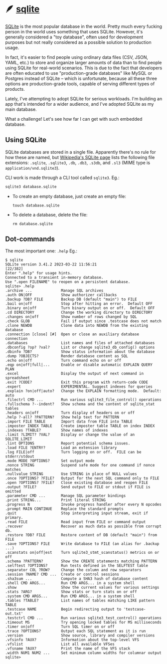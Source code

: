 # 🪶 [sqlite](https://www.sqlite.org)

[SQLite](https://www.sqlite.org/) is the most popular database in the world. Pretty much every fucking person in the world uses something that uses SQLite. However, it's generally considered a "toy database", often used for development purposes but not really considered as a possible solution to production usage.

In fact, it's easier to find people using ordinary data files (CSV, JSON, YAML, etc.) to store and organize larger amounts of data than to find people using SQLite for real-world scenarios. This is due to the fact that developers are often educated to use "production-grade databases" like MySQL or Postgres instead of SQLite – which is unfortunate, because all these three options are production-grade tools, capable of serving different types of products.

Lately, I've attempting to adopt SQLite for serious workloads. I'm building an app that's intended for a wider audience, and I've adopted SQLite as my main database.

What a challenge! Let's see how far I can get with such embedded database.

## Using SQLite

SQLite databases are stored in a single file. Apparently there's no rule for how these are named, but [Wikipedia's SQLite page](https://en.wikipedia.org/wiki/SQLite) lists the following file extensions: `.sqlite`, `.sqlite3`, `.db`, `.db3`, `.s3db`, and `.sl3` (MIME type is `application/vnd.sqlite3`).

CLI work is made through a CLI tool called `sqlite3`. Eg.:

```sh
sqlite3 database.sqlite
```

- To create an empty database, just create an empty file:
  ```
  touch database.sqlite
  ```
- To delete a database, delete the file:
  ```
  rm database.sqlite
  ```

## Dot-commands

The most important one: `.help` Eg.:

```
$ sqlite
SQLite version 3.41.2 2023-03-22 11:56:21                                                                                                                               [22/382]
Enter ".help" for usage hints.
Connected to a transient in-memory database.
Use ".open FILENAME" to reopen on a persistent database.
sqlite> .help
.archive ...             Manage SQL archives
.auth ON|OFF             Show authorizer callbacks
.backup ?DB? FILE        Backup DB (default "main") to FILE
.bail on|off             Stop after hitting an error.  Default OFF
.binary on|off           Turn binary output on or off.  Default OFF
.cd DIRECTORY            Change the working directory to DIRECTORY
.changes on|off          Show number of rows changed by SQL
.check GLOB              Fail if output since .testcase does not match
.clone NEWDB             Clone data into NEWDB from the existing database
.connection [close] [#]  Open or close an auxiliary database connection
.databases               List names and files of attached databases
.dbconfig ?op? ?val?     List or change sqlite3_db_config() options
.dbinfo ?DB?             Show status information about the database
.dump ?OBJECTS?          Render database content as SQL
.echo on|off             Turn command echo on or off
.eqp on|off|full|...     Enable or disable automatic EXPLAIN QUERY PLAN
.excel                   Display the output of next command in spreadsheet
.exit ?CODE?             Exit this program with return-code CODE
.expert                  EXPERIMENTAL. Suggest indexes for queries
.explain ?on|off|auto?   Change the EXPLAIN formatting mode.  Default: auto
.filectrl CMD ...        Run various sqlite3_file_control() operations
.fullschema ?--indent?   Show schema and the content of sqlite_stat tables
.headers on|off          Turn display of headers on or off
.help ?-all? ?PATTERN?   Show help text for PATTERN
.import FILE TABLE       Import data from FILE into TABLE
.imposter INDEX TABLE    Create imposter table TABLE on index INDEX
.indexes ?TABLE?         Show names of indexes
.limit ?LIMIT? ?VAL?     Display or change the value of an SQLITE_LIMIT
.lint OPTIONS            Report potential schema issues.
.load FILE ?ENTRY?       Load an extension library
.log FILE|off            Turn logging on or off.  FILE can be stderr/stdout
.mode MODE ?OPTIONS?     Set output mode
.nonce STRING            Suspend safe mode for one command if nonce matches
.nullvalue STRING        Use STRING in place of NULL values
.once ?OPTIONS? ?FILE?   Output for the next SQL command only to FILE
.open ?OPTIONS? ?FILE?   Close existing database and reopen FILE
.output ?FILE?           Send output to FILE or stdout if FILE is omitted
.parameter CMD ...       Manage SQL parameter bindings
.print STRING...         Print literal STRING
.progress N              Invoke progress handler after every N opcodes
.prompt MAIN CONTINUE    Replace the standard prompts
.quit                    Stop interpreting input stream, exit if primary.
.read FILE               Read input from FILE or command output
.recover                 Recover as much data as possible from corrupt db.
.restore ?DB? FILE       Restore content of DB (default "main") from FILE
.save ?OPTIONS? FILE     Write database to FILE (an alias for .backup ...)
.scanstats on|off|est    Turn sqlite3_stmt_scanstatus() metrics on or off
.schema ?PATTERN?        Show the CREATE statements matching PATTERN
.selftest ?OPTIONS?      Run tests defined in the SELFTEST table
.separator COL ?ROW?     Change the column and row separators
.session ?NAME? CMD ...  Create or control sessions
.sha3sum ...             Compute a SHA3 hash of database content
.shell CMD ARGS...       Run CMD ARGS... in a system shell
.show                    Show the current values for various settings
.stats ?ARG?             Show stats or turn stats on or off
.system CMD ARGS...      Run CMD ARGS... in a system shell
.tables ?TABLE?          List names of tables matching LIKE pattern TABLE
.testcase NAME           Begin redirecting output to 'testcase-out.txt'
.testctrl CMD ...        Run various sqlite3_test_control() operations
.timeout MS              Try opening locked tables for MS milliseconds
.timer on|off            Turn SQL timer on or off
.trace ?OPTIONS?         Output each SQL statement as it is run
.version                 Show source, library and compiler versions
.vfsinfo ?AUX?           Information about the top-level VFS
.vfslist                 List all available VFSes
.vfsname ?AUX?           Print the name of the VFS stack
.width NUM1 NUM2 ...     Set minimum column widths for columnar output
sqlite>
```
